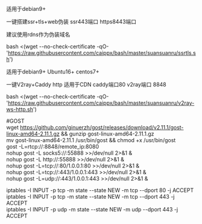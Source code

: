 适用于debian9+

一键搭建ssr+tls+web伪装 ssr443端口 https8443端口

建议使用rdns作为伪装域名

bash <(wget --no-check-certificate -qO- 'https://raw.githubusercontent.com/caippx/bash/master/suansuanru/ssrtls.sh')


适用于debian9+ Ubuntu16+ centos7+ 


一键V2ray+Caddy http 适用于CDN caddy端口80 v2ray端口 8848


bash <(wget --no-check-certificate -qO- 'https://raw.githubusercontent.com/caippx/bash/master/suansuanru/v2ray-ws-http.sh')

#GOST<br>
wget https://github.com/ginuerzh/gost/releases/download/v2.11.1/gost-linux-amd64-2.11.1.gz && gunzip gost-linux-amd64-2.11.1.gz<br>
mv gost-linux-amd64-2.11.1 /usr/bin/gost && chmod +x /usr/bin/gost<br>
gost -L=rtcp://:8848/remote_ip:8080 <br>
nohup gost -L socks5://:55888 >>/dev/null 2>&1 & <br>
nohup gost -L http://:55888 >>/dev/null 2>&1 & <br>
nohup gost -L=tcp://:80/1.0.0.1:80 >>/dev/null 2>&1 & <br>
nohup gost -L=tcp://:443/1.0.0.1:443 >>/dev/null 2>&1 & <br>
nohup gost -L=udp://:443/1.0.0.1:443 >>/dev/null 2>&1 & <br>

iptables -I INPUT -p tcp -m state --state NEW -m tcp --dport 80 -j ACCEPT <br>
iptables -I INPUT -p tcp -m state --state NEW -m tcp --dport 443 -j ACCEPT <br>
iptables -I INPUT -p udp -m state --state NEW -m udp --dport 443 -j ACCEPT <br>
